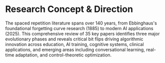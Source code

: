 # Research Concept & Direction

The spaced repetition literature spans over 140 years, from Ebbinghaus's foundational forgetting curve research (1885) to modern AI applications (2025). This comprehensive review of 35 key papers identifies three major evolutionary phases and reveals critical bit flips driving algorithmic innovation across education, AI training, cognitive systems, clinical applications, and emerging areas including conversational learning, real-time adaptation, and control-theoretic optimization.

